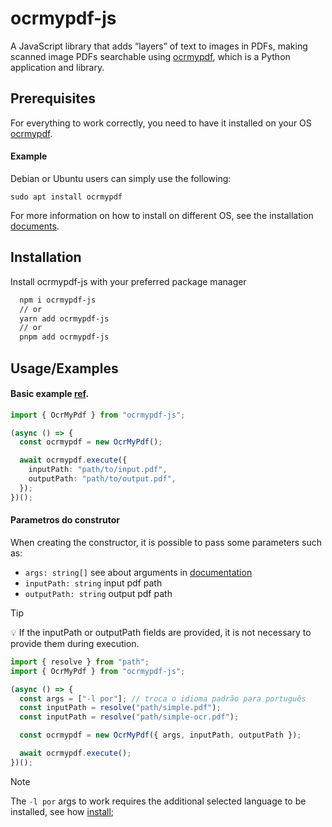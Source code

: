 # ocrmypdf-js

A JavaScript library that adds “layers” of text to images in PDFs, making scanned image PDFs searchable using [ocrmypdf](https://ocrmypdf.readthedocs.io/en/latest/introduction.html), which is a Python application and library.

## Prerequisites

For everything to work correctly, you need to have it installed on your OS [ocrmypdf](https://ocrmypdf.readthedocs.io/en/latest/installation.html).

#### Example

Debian or Ubuntu users can simply use the following:

```
sudo apt install ocrmypdf
```

For more information on how to install on different OS, see the installation [documents](https://ocrmypdf.readthedocs.io/en/latest/installation.html).

## Installation

Install ocrmypdf-js with your preferred package manager

```bash
  npm i ocrmypdf-js
  // or
  yarn add ocrmypdf-js
  // or
  pnpm add ocrmypdf-js
```

## Usage/Examples

#### Basic example [ref](https://ocrmypdf.readthedocs.io/en/latest/cookbook.html#add-an-ocr-layer-and-convert-to-pdf-a).

```typescript
import { OcrMyPdf } from "ocrmypdf-js";

(async () => {
  const ocrmypdf = new OcrMyPdf();

  await ocrmypdf.execute({
    inputPath: "path/to/input.pdf",
    outputPath: "path/to/output.pdf",
  });
})();
```

#### Parametros do construtor

When creating the constructor, it is possible to pass some parameters such as:

- `args: string[]` see about arguments in [documentation](https://ocrmypdf.readthedocs.io/en/latest/cookbook.html#basic-examples)
- `inputPath: string` input pdf path
- `outputPath: string` output pdf path

> [!TIP]
> 💡 If the inputPath or outputPath fields are provided, it is not necessary to provide them during execution.

```typescript
import { resolve } from "path";
import { OcrMyPdf } from "ocrmypdf-js";

(async () => {
  const args = ["-l por"]; // troca o idioma padrão para português
  const inputPath = resolve("path/simple.pdf");
  const inputPath = resolve("path/simple-ocr.pdf");

  const ocrmypdf = new OcrMyPdf({ args, inputPath, outputPath });

  await ocrmypdf.execute();
})();
```

> [!NOTE]
> The `-l por` args to work requires the additional selected language to be installed, see how [install](https://ocrmypdf.readthedocs.io/en/latest/languages.html);
